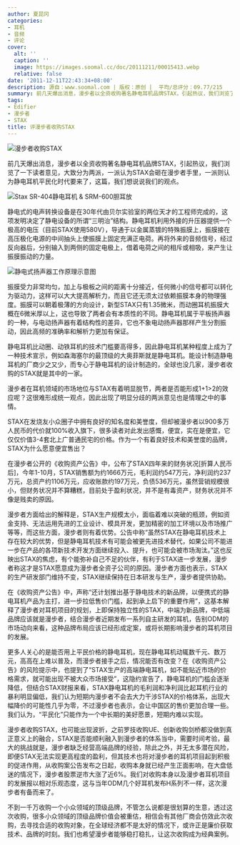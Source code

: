 ```yaml
---
author: 夏昆冈
categories:
- 耳机
- 音频
- 评论
cover:
  alt: ''
  caption: ''
  image: https://images.soomal.cc/doc/20111211/00015413.webp
  relative: false
date: '2011-12-11T22:43:34+08:00'
description: 源自：www.soomal.com | 版权：原创 |  平均/总评分：09.77/215
summary: 前几天爆出消息，漫步者以全资收购著名静电耳机品牌STAX，引起热议，我们浏览了一下读者意见，大致分为两派，一派认为STAX会砸在漫步者手里，一派则认为静电耳机平民化时代要来了，这篇，我们想说说我们的观点。静电耳机比动圈、动铁耳机的技术门槛要高得多，因此静电耳机某种程度上成为了一种技术宣示，漫步者在耳机领域的市场地位与STAX有着明显脱节，两者是否能形成1+1>2的效应呢？
tags:
- Edifier
- 漫步者
- STAX
title: 评漫步者收购STAX
---
```


![漫步者收购STAX](https://images.soomal.cc/doc/20111211/00015413.webp)



前几天爆出消息，漫步者以全资收购著名静电耳机品牌STAX，引起热议，我们浏览了一下读者意见，大致分为两派，一派认为STAX会砸在漫步者手里，一派则认为静电耳机平民化时代要来了，这篇，我们想说说我们的观点。



![Stax SR-404静电耳机 & SRM-600胆耳放](https://images.soomal.cc/doc/20100604/00005757.webp)



静电式的电声转换设备是在30年代由贝尔实验室的两位天才的工程师完成的，这项发明决定了静电设备的所谓“三明治”结构。静电耳机利用外接的升压器提供一个极高的电压（目前STAX使用580V），导通于以金属蒸镀的特殊振膜上，振膜接在高压极化电源的中间抽头上使振膜上固定充满正电荷。再将外来的音频信号，经过反向器后，分别输入到两侧的固定电极上，借着电荷之间的相斥或相吸，来产生让振膜振动的力量。



![静电式扬声器工作原理示意图](https://images.soomal.cc/doc/20100625/00006095.webp)



振膜受力非常均匀，加上与极板之间的距离十分接近，任何微小的信号都可以转化为驱动力，这样可以大大提高解析力，而且它还无须太过依赖振膜本身的物理强度。振膜可以朝着极薄的方向设计，新型STAX只有1.35微米，而动圈耳机振膜大概在6微米厚以上，这也导致了两者会有本质性的不同。静电耳机属于平板扬声器的一种，与电动扬声器有着结构性的差异，它也不象电动扬声器那样产生分割振动，因此高频的准确率和解析力更加有保证。



静电耳机比动圈、动铁耳机的技术门槛要高得多，因此静电耳机某种程度上成为了一种技术宣示，例如森海塞尔的最顶级的大奥菲斯就是静电耳机。能设计制造静电耳机的厂商少之又少，而专心于静电耳机的设计制造的，全球也没几家，漫步者收购的STAX就是其中的一家。



漫步者在耳机领域的市场地位与STAX有着明显脱节，两者是否能形成1+1>2的效应呢？这很难形成统一观点，因此出现了明显分歧的两派意见也是情理之中的事情。



STAX在发烧友小众圈子中拥有良好的知名度和美誉度，但却被漫步者以900多万人民币的代价就100%收入旗下，很多读者对此发出感慨，便宜，实在是便宜，它仅仅价值3-4套北上广普通民宅的价格。作为一个有着良好技术和美誉度的品牌，STAX为什么愿意便宜售出？



在漫步者公开的《收购资产公告》中，公布了STAX四年来的财务状况[折算人民币后]，今年1-10月，STAX销售额为约1666万元，毛利润约547万元，净利润约237万元，总资产约1106万元，应收账款约197万元，负债536万元，虽然营销规模很小，但财务状况并不算糟糕，目前处于盈利状况，并不是有毒资产，财务状况并不像是贱卖的原因。



漫步者方面给出的解释是，STAX生产规模太小，面临着难以突破的瓶颈，例如资金支持、无法运用先进的工业设计、模具开发，更加精密的加工环境以及市场推广等等，而这些方面，漫步者则有着优势。公告中称“虽然STAX在静电耳机技术上存在较大的优势，但是静电耳机技术有可能会被更先进技术替代，如果公司不能进一步在产品的各项新技术开发方面继续投入、提升，也可能会被市场淘汰。”这也反映出STAX的焦虑，有个能弥补自己不足的伙伴，有利于STAX进一步发展，漫步者称这才是STAX愿意成为漫步者全资子公司的原因。漫步者方面也表示，STAX的生产研发部门维持不变，STAX继续保持在日本研发与生产，漫步者提供协助。



在《收购资产公告》中，声称“还计划推出基于静电技术的新品牌，以便携式的静电耳机产品为主打，进一步拉低售价门槛，起到承上启下的重要作用”，这基本解释了漫步者对耳机项目的规划，上即保持独立性的STAX，中端为新品牌，中低端品牌应该就是漫步者，结合漫步者近期发布一系列自主研发的耳机，告别ODM的市场动向来看，这种品牌布局应该已经形成定案，或将长期影响漫步者的耳机项目的发展。



更多人关心的是能否用上平民价格的静电耳机，现在静电耳机动辄数千元、数万元，高高在上难以普及，而漫步者接手之后，情况能否有改变？在《收购资产公告》的风险提示中，也提到了“STAX生产的高端静电耳机，如不能贴近市场的价格需求，就可能出现不被大众市场接受”，这隐约宣告了，静电耳机的门槛会逐渐降低，但结合STAX财报来看，STAX静电耳机的毛利润和净利润比起耳机行业的暴利明显偏低，我们认为短期内漫步者不会去大力干涉STAX的价格体系，出现大幅降价的可能性几乎为零，不过漫步者也表示，会让中国区的售价更加合理一些。我们认为，“平民化”只能作为一个中长期的美好愿景，短期内难以实现。



漫步者收购STAX，也可能出现波折，之前罗技收购UE、创新收购剑桥都没做到真正意义上的融合，STAX是否能顺利融入到漫步者的体系当中，需要时间考验，最大的挑战就是，漫步者缺乏经营高端品牌的经验，除此之外，并无太多潜在风险，即便STAX无法实现更高程度的盈利，但其技术也将对漫步者的耳机项目起到积极的促进作用，从收购案公告发布之日起，收购本身就已经产生正面影响，在大盘低迷的情况下，漫步者股票逆市大涨了近6%。我们对收购本身以及漫步者耳机项目的发展报以相对乐观态度，这与当年ODM几个好耳机发布H系列不一样，这次漫步者有备而来了。



不到一千万收购一个小众领域的顶级品牌，不管怎么说都是很划算的生意，透过这次收购，很多小众领域的顶级品牌价值会被重估，相信会有其他厂商会仿效此次收购，去寻找合适的收购对象，在全球经济都不是太好的情况下，或许正是廉价获取技术、品牌的时刻。我们也希望漫步者能够稳打稳扎，让这次收购成为经典案例。
